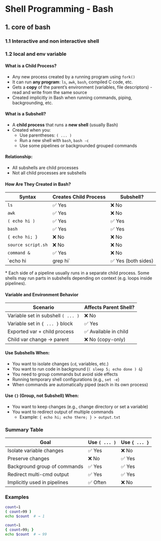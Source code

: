 # Shell Programming - Bash 

## 1. core of bash 

### 1.1 Interactive and non interactive shell 

### 1.2 local and env variable 




####  What is a Child Process?
- Any new process created by a running program using `fork()`
- It can run **any program**: `ls`, `awk`, `bash`, compiled C code, etc.
- Gets a **copy** of the parent’s environment (variables, file descriptors) - read and write from the same source 
- Created implicitly in Bash when running commands, piping, backgrounding, etc.

#### What is a Subshell?
- A **child process** that runs a **new shell** (usually Bash)
- Created when you:
  - Use parentheses: `( ... )`
  - Run a new shell with `bash`, `bash -c`
  - Use some pipelines or backgrounded grouped commands

#### Relationship:
- All subshells are child processes
- Not all child processes are subshells

#### How Are They Created in Bash?

| Syntax                  | Creates Child Process | Subshell? |
|-------------------------|-----------------------|-----------|
| `ls`                    | ✅ Yes                | ❌ No     |
| `awk`                   | ✅ Yes                | ❌ No     |
| `( echo hi )`           | ✅ Yes                | ✅ Yes    |
| `bash`                  | ✅ Yes                | ✅ Yes    |
| `{ echo hi; }`          | ❌ No                 | ❌ No     |
| `source script.sh`      | ❌ No                 | ❌ No     |
| `command &`             | ✅ Yes                | ❌ No     |
| `echo hi | grep hi`     | ✅ Yes (both sides)   | ⛔ Depends* |

\* Each side of a pipeline usually runs in a separate child process. Some shells may run parts in subshells depending on context (e.g. loops inside pipelines).

#### Variable and Environment Behavior

| Scenario                            | Affects Parent Shell? |
|-------------------------------------|------------------------|
| Variable set in subshell `( ... )`  | ❌ No                 |
| Variable set in `{ ... }` block     | ✅ Yes                |
| Exported var + child process        | ✅ Available in child |
| Child var change → parent           | ❌ No (copy-only)     |

#### Use Subshells When:
- You want to isolate changes (`cd`, variables, etc.)
- You want to run code in background (`( sleep 5; echo done ) &`)
- You need to group commands but avoid side effects
- Running temporary shell configurations (e.g., `set -e`)
- When commands are automatically piped (each in its own process)

#### Use `{}` (Group, not Subshell) When:
- You want to keep changes (e.g., change directory or set a variable)
- You want to redirect output of multiple commands
  - Example: `{ echo hi; echo there; } > output.txt`

###  Summary Table

| Goal                         | Use `( ... )` | Use `{ ... }` |
|------------------------------|----------------|----------------|
| Isolate variable changes     | ✅ Yes         | ❌ No          |
| Preserve changes             | ❌ No          | ✅ Yes         |
| Background group of commands| ✅ Yes         | ✅ Yes         |
| Redirect multi-cmd output   | ✅ Yes         | ✅ Yes         |
| Implicitly used in pipelines| ✅ Often       | ❌ No          |

###  Examples

```bash
count=1
( count=99 )
echo $count  # → 1

count=1
{ count=99; }
echo $count  # → 99

